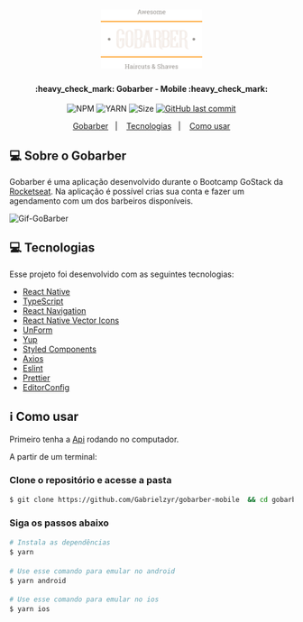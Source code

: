 <h1 align="center">
    <img alt="MegaHack" title="#MegaHack" src="./src/assets/logo.png" width="180px" />
</h1>


<h4 align="center">
	:heavy_check_mark: Gobarber - Mobile :heavy_check_mark:
</h4>
<p align="center">

  <img alt="NPM" src="https://img.shields.io/npm/v/npm?color=10&logo=10">
  <img alt="YARN" src="https://img.shields.io/badge/yarn-v1.22.4-brightgreen">
  <img alt="Size" src="https://img.shields.io/github/repo-size/Gabrielzyr/gobarber-mobile">

  <a href="https://github.com/jpsoarxs/MH-3/commits/master">
    <img alt="GitHub last commit" src="https://img.shields.io/github/last-commit/Gabrielzyr/gobarber-mobile">
  </a>

</p>

<p align="center">
  <a href="#-sobre-o-gobarber">Gobarber</a>&nbsp;&nbsp;&nbsp;|&nbsp;&nbsp;&nbsp;
  <a href="#-tecnologias">Tecnologias</a>&nbsp;&nbsp;&nbsp;|&nbsp;&nbsp;&nbsp;
  <a href="#information_source-como-usar">Como usar</a>
</p>

## 💻 Sobre o Gobarber

 Gobarber é uma aplicação desenvolvido durante o Bootcamp GoStack da [Rocketseat][rocketseat]. Na aplicação é possível crias sua conta e fazer um agendamento com um dos barbeiros disponíveis.


![Gif-GoBarber](https://github.com/Gabrielzyr/gobarber-mobile/blob/master/Gobarbergif.gif)


## 💻 Tecnologias

Esse projeto foi desenvolvido com as seguintes tecnologias:

- [React Native][reactnative]
- [TypeScript][typescript]
- [React Navigation][Reactnavigation]
- [React Native Vector Icons][reactNativeVectorIcons]
- [UnForm][unform]
- [Yup][yup]
- [Styled Components][styledComponents]
- [Axios][axios]
- [Eslint][eslint]
- [Prettier][prettier]
- [EditorConfig][editorConfig]

## :information_source: Como usar

Primeiro tenha a [Api](https://github.com/Gabrielzyr/Gobarber) rodando no computador.

A partir de um terminal:

### Clone o repositório e acesse a pasta
```bash
$ git clone https://github.com/Gabrielzyr/gobarber-mobile  && cd gobarber-mobile
```

### Siga os passos abaixo


```bash
# Instala as dependências
$ yarn

# Use esse comando para emular no android
$ yarn android

# Use esse comando para emular no ios
$ yarn ios
```

[typescript]: https://www.typescriptlang.org/
[yarn]: https://yarnpkg.com/
[reactJs]: https://reactjs.org/docs/getting-started.html
[rocketseat]: https://rocketseat.com.br/
[nodejs]: https://nodejs.org/
[reactnative]: https://reactnative.dev/
[Reactnavigation]: https://reactnavigation.org/
[reactNativeVectorIcons]: https://github.com/oblador/react-native-vector-icons
[unForm]: https://unform.dev/
[yup]:https://github.com/jquense/yup
[styledComponents]: https://styled-components.com/
[axios]: https://github.com/axios/axios
[eslint]: https://eslint.org/
[prettier]: https://prettier.io/
[editorConfig]: https://editorconfig.org/
